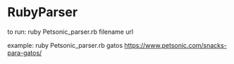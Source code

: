# RubyParser
to run:
ruby Petsonic_parser.rb   filename  url

example:
ruby Petsonic_parser.rb  gatos  https://www.petsonic.com/snacks-para-gatos/ 
 
